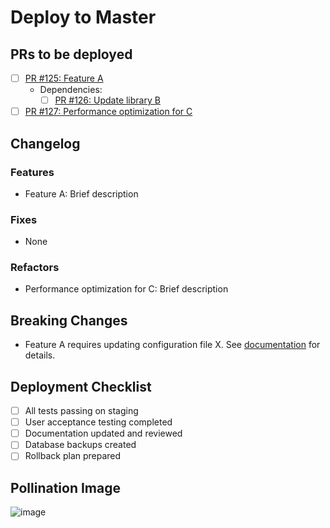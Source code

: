 # Deploy to Master

## PRs to be deployed
<!-- List the PRs that are ready to be deployed to master, including their URLs and a brief description -->

- [ ] [PR #125: Feature A](https://github.com/your-repo/pull/125)
  - Dependencies:
    - [ ] [PR #126: Update library B](https://github.com/your-repo/pull/126)
- [ ] [PR #127: Performance optimization for C](https://github.com/your-repo/pull/127)

## Changelog
<!-- Provide a brief summary of the changes being deployed -->

### Features
- Feature A: Brief description

### Fixes
- None

### Refactors
- Performance optimization for C: Brief description

## Breaking Changes
<!-- List any breaking changes and migration steps if applicable -->

- Feature A requires updating configuration file X. See [documentation](link-to-docs) for details.

## Deployment Checklist
- [ ] All tests passing on staging
- [ ] User acceptance testing completed
- [ ] Documentation updated and reviewed
- [ ] Database backups created
- [ ] Rollback plan prepared

## Pollination Image
<!-- Include a relevant image generated using Pollinations.ai -->

![image](https://image.pollinations.ai/prompt/Production%20deployment%20celebration)

<!-- Feel free to adjust the prompt to better reflect the changes in this deployment -->
